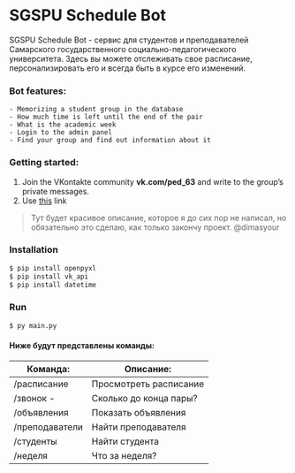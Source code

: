 # SGSPU Schedule Bot

SGSPU Schedule Bot - сервис для студентов и преподавателей Самарского государственного социально-педагогического университета. Здесь вы можете отслеживать свое расписание, персонализировать его и всегда быть в курсе его изменений.
### Bot features:
    - Memorizing a student group in the database
    - How much time is left until the end of the pair
    - What is the academic week
    - Login to the admin panel
    - Find your group and find out information about it

### Getting started:
1. Join the VKontakte community **vk.com/ped_63** and write to the group’s private messages.
2. Use [this](https://vk.com/ped_63) link

> Тут будет красивое описание, которое
> я до сих пор не написал, но обязательно
> это сделаю, как только закончу проект.
> @dimasyour

### Installation
```sh
$ pip install openpyxl
$ pip install vk_api
$ pip install datetime
```
### Run
```sh
$ py main.py
```
#### Ниже будут представлены команды:

| Команда: | Описание: |
| ------ | ------ |
| /расписание  | Просмотреть расписание |
| /звонок - | Сколько до конца пары? |
| /объявления | Показать объявления |
| /преподаватели  | Найти преподавателя |
| /студенты| Найти студента |
| /неделя  | Что за неделя? |
